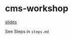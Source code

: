 # cms-workshop

[slides](https://docs.google.com/presentation/d/1ytd2Lbyyp0QFuPh8e4FSJgG2e7BLQzT-TFu8OA7_vzA/edit#slide=id.g546751f065_0_125)

See Steps in `steps.md`
